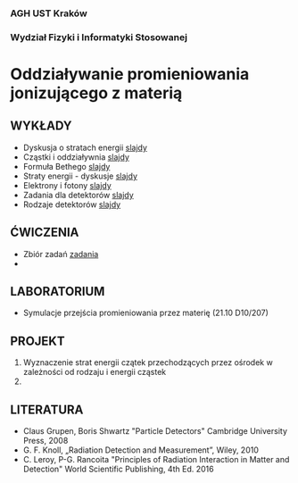 ### AGH UST Kraków
### Wydział Fizyki i Informatyki Stosowanej
# Oddziaływanie promieniowania jonizującego z materią

## WYKŁADY
- Dyskusja o stratach energii [slajdy](/FILES/opjzm_w1.pdf)
- Cząstki i oddziaływnia [slajdy](/FILES/opjzm_w1.pdf)
- Formuła Bethego  [slajdy](/FILES/opjzm_w2.pdf)
- Straty energii - dyskusje [slajdy](/FILES/opjzm_w3.pdf)
- Elektrony i fotony [slajdy](/FILES/opjzm_w4.pdf)
- Zadania dla detektorów [slajdy](/FILES/opjzm_w5.pdf)
- Rodzaje detektorów [slajdy](/FILES/opjzm_w6.pdf)
## ĆWICZENIA 
- Zbiór zadań  [zadania](/FILES/problemy_2021.pdf)
- 
## LABORATORIUM  
- Symulacje przejścia promieniowania przez materię (21.10 D10/207) 

## PROJEKT
1. Wyznaczenie strat energii czątek przechodzących przez ośrodek w zależności od rodzaju i energii cząstek 
2. 

## LITERATURA
- Claus Grupen, Boris Shwartz "Particle Detectors" Cambridge University Press, 2008
- G. F. Knoll, „Radiation Detection and Measurement”, Wiley, 2010
- C. Leroy, P-G. Rancoita "Principles of Radiation Interaction in Matter and Detection" World Scientific Publishing, 4th Ed. 2016
